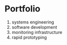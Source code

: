 # Portfolio

1. systems engineering
2. software development
3. monitoring infrastructure
4. rapid prototyping
